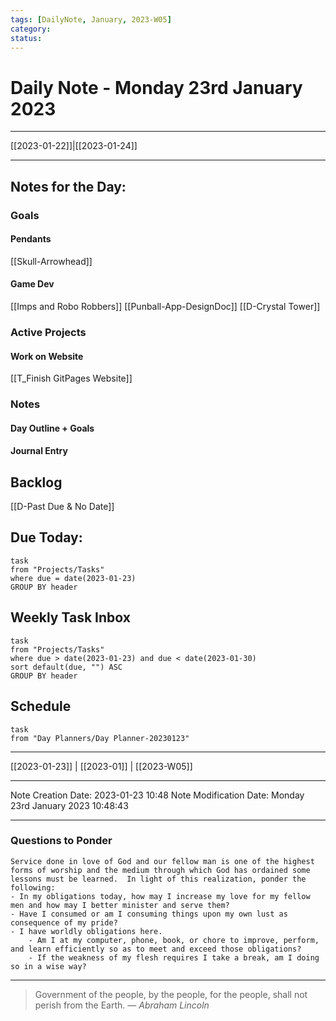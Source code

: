 ```yaml
---
tags: [DailyNote, January, 2023-W05]
category:
status:
---
```


# Daily Note - Monday 23rd January 2023

---
[[2023-01-22]]|[[2023-01-24]]

---

## Notes for the Day:
### Goals
#### Pendants
[[Skull-Arrowhead]]

#### Game Dev
[[Imps and Robo Robbers]]
[[Punball-App-DesignDoc]]
[[D-Crystal Tower]]
### Active Projects
#### Work on Website
[[T_Finish GitPages Website]]

### Notes
#### Day Outline + Goals

#### Journal Entry

## Backlog
[[D-Past Due & No Date]]

## Due Today:
```dataview
task
from "Projects/Tasks"
where due = date(2023-01-23)
GROUP BY header
```

## Weekly Task Inbox
```dataview
task
from "Projects/Tasks"
where due > date(2023-01-23) and due < date(2023-01-30)
sort default(due, "") ASC
GROUP BY header
```

## Schedule
```dataview
task
from "Day Planners/Day Planner-20230123"

```
---
[[2023-01-23]] | [[2023-01]] | [[2023-W05]]

---

Note Creation Date: 2023-01-23 10:48
Note Modification Date: Monday 23rd January 2023 10:48:43 

---
### Questions to Ponder
	Service done in love of God and our fellow man is one of the highest forms of worship and the medium through which God has ordained some lessons must be learned.  In light of this realization, ponder the following:
	- In my obligations today, how may I increase my love for my fellow men and how may I better minister and serve them?
	- Have I consumed or am I consuming things upon my own lust as consequence of my pride?
	- I have worldly obligations here.  
		- Am I at my computer, phone, book, or chore to improve, perform, and learn efficiently so as to meet and exceed those obligations?  
		- If the weakness of my flesh requires I take a break, am I doing so in a wise way?

--- 
> Government of the people, by the people, for the people, shall not perish from the Earth.
> — <cite>Abraham Lincoln</cite>